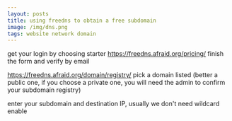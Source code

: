 ```yaml
---
layout: posts
title: using freedns to obtain a free subdomain
image: /img/dns.png
tags: website network domain
---
```


get your login by choosing starter
<https://freedns.afraid.org/pricing/>
finish the form and verify by email

<https://freedns.afraid.org/domain/registry/>
pick a domain listed (better a public one, if you choose a private one, you will need the admin to confirm your subdomain registry)

enter your subdomain and destination IP, usually we don't need wildcard enable
